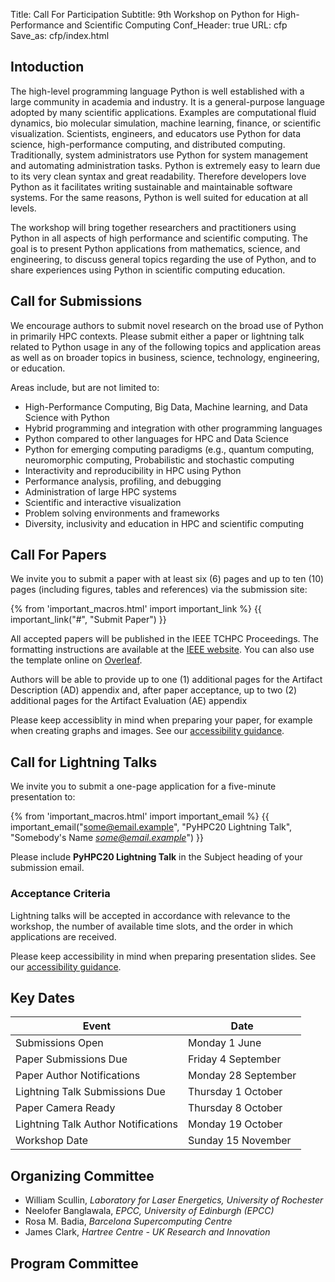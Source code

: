 Title: Call For Participation
Subtitle: 9th Workshop on Python for High-Performance and Scientific Computing
Conf_Header: true
URL: cfp
Save_as: cfp/index.html

## Intoduction
The high-level programming language Python is well established with a large community in academia and industry. It is a general-purpose language adopted by many scientific applications. Examples are computational fluid dynamics, bio molecular simulation, machine learning, finance, or scientific visualization. Scientists, engineers, and educators use Python for data science, high-performance computing, and distributed computing. Traditionally, system administrators use Python for system management and automating administration tasks. Python is extremely easy to learn due to its very clean syntax and great readability. Therefore developers love Python as it facilitates writing sustainable and maintainable software systems. For the same reasons, Python is well suited for education at all levels.

The workshop will bring together researchers and practitioners using Python in all aspects of high performance and scientific computing. The goal is to present Python applications from mathematics, science, and engineering, to discuss general topics regarding the use of Python, and to share experiences using Python in scientific computing education.

## Call for Submissions
We encourage authors to submit novel research on the broad use of Python in primarily HPC contexts. Please submit either a paper or lightning talk related to Python usage in any of the following
topics and application areas as well as on broader topics in business, science, technology, engineering, or education.

Areas include, but are not limited to:

* High-Performance Computing, Big Data, Machine learning, and Data Science with Python
* Hybrid programming and integration with other programming languages
* Python compared to other languages for HPC and Data Science
* Python for emerging computing paradigms (e.g., quantum computing, neuromorphic computing, Probabilistic and stochastic computing
* Interactivity and reproducibility in HPC using Python
* Performance analysis, profiling, and debugging
* Administration of large HPC systems
* Scientific and interactive visualization
* Problem solving environments and frameworks
* Diversity, inclusivity and education in HPC and scientific computing


## Call For Papers

We invite you to submit a paper with at least six (6) pages and up to ten (10) pages (including figures, tables and references) via the submission site:

{% from 'important_macros.html' import important_link %}
{{ important_link("#", "Submit Paper") }}

All accepted papers will be published in the IEEE TCHPC Proceedings. The formatting instructions are available at the [IEEE website](http://www.ieee.org/conferences_events/conferences/publishing/templates.html). You can also use the template online on [Overleaf](https://www.overleaf.com/latex/templates/ieee-demo-template-for-computer-society-conferences/hzzszpqfkqky).

Authors will be able to provide up to one (1) additional pages for the Artifact Description (AD) appendix and, after paper acceptance, up to two (2) additional pages for the Artifact Evaluation (AE) appendix

Please keep accessiblity in mind when preparing your paper, for example when creating graphs and images. See our [accessibility guidance](/accessibility).

## Call for Lightning Talks
We invite you to submit a one-page application for a five-minute presentation to:

{% from 'important_macros.html' import important_email %}
{{ important_email("some@email.example", "PyHPC20 Lightning Talk", "Somebody's Name *some@email.example*") }}

Please include **PyHPC20 Lightning Talk** in the Subject heading of your submission email.

### Acceptance Criteria
Lightning talks will be accepted in accordance with relevance to the workshop, the number of available time slots, and the order in which applications are received.

Please keep accessibility in mind when preparing presentation slides. See our [accessibility guidance](/accessibility).

## Key Dates
| Event                               | Date                |   
| ----------------------------------- | ------------------- |
| Submissions Open                    | Monday 1 June       |
| Paper Submissions Due               | Friday 4 September  |
| Paper Author Notifications          | Monday 28 September |
| Lightning Talk Submissions Due      | Thursday 1 October  |
| Paper Camera Ready                  | Thursday 8 October  |
| Lightning Talk Author Notifications | Monday 19 October   |
| Workshop Date                       | Sunday 15 November  |

## Organizing Committee

* William Scullin, *Laboratory for Laser Energetics, University of Rochester*
* Neelofer Banglawala, *EPCC, University of Edinburgh (EPCC)*
* Rosa M. Badia, *Barcelona Supercomputing Centre*
* James Clark, *Hartree Centre - UK Research and Innovation*

## Program Committee
